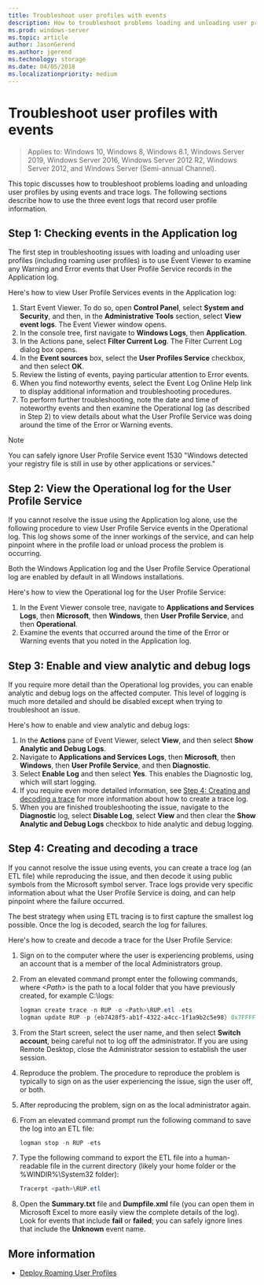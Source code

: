 ```yaml
---
title: Troubleshoot user profiles with events
description: How to troubleshoot problems loading and unloading user profiles by using events and trace logs.
ms.prod: windows-server 
ms.topic: article 
author: JasonGerend 
ms.author: jgerend 
ms.technology: storage 
ms.date: 04/05/2018
ms.localizationpriority: medium
---
```

# Troubleshoot user profiles with events

>Applies to: Windows 10, Windows 8, Windows 8.1, Windows Server 2019, Windows Server 2016, Windows Server 2012 R2, Windows Server 2012, and Windows Server (Semi-annual Channel).

This topic discusses how to troubleshoot problems loading and unloading user profiles by using events and trace logs. The following sections describe how to use the three event logs that record user profile information.

## Step 1: Checking events in the Application log

The first step in troubleshooting issues with loading and unloading user profiles (including roaming user profiles) is to use Event Viewer to examine any Warning and Error events that User Profile Service records in the Application log.

Here's how to view User Profile Services events in the Application log:

1. Start Event Viewer. To do so, open **Control Panel**, select **System and Security**, and then, in the **Administrative Tools** section, select **View event logs**. The Event Viewer window opens.
2. In the console tree, first navigate to **Windows Logs**, then **Application**.
3. In the Actions pane, select **Filter Current Log**. The Filter Current Log dialog box opens.
4. In the **Event sources** box, select the **User Profiles Service** checkbox, and then select **OK**.
5. Review the listing of events, paying particular attention to Error events.
6. When you find noteworthy events, select the Event Log Online Help link to display additional information and troubleshooting procedures.
7. To perform further troubleshooting, note the date and time of noteworthy events and then examine the Operational log (as described in Step 2) to view details about what the User Profile Service was doing around the time of the Error or Warning events.

>[!NOTE]
>You can safely ignore User Profile Service event 1530 "Windows detected your registry file is still in use by other applications or services."

## Step 2: View the Operational log for the User Profile Service

If you cannot resolve the issue using the Application log alone, use the following procedure to view User Profile Service events in the Operational log. This log shows some of the inner workings of the service, and can help pinpoint where in the profile load or unload process the problem is occurring.

Both the Windows Application log and the User Profile Service Operational log are enabled by default in all Windows installations.

Here's how to view the Operational log for the User Profile Service:

1. In the Event Viewer console tree, navigate to **Applications and Services Logs**, then **Microsoft**, then **Windows**, then **User Profile Service**, and then **Operational**.
2. Examine the events that occurred around the time of the Error or Warning events that you noted in the Application log.

## Step 3: Enable and view analytic and debug logs

If you require more detail than the Operational log provides, you can enable analytic and debug logs on the affected computer. This level of logging is much more detailed and should be disabled except when trying to troubleshoot an issue.

Here's how to enable and view analytic and debug logs:

1. In the **Actions** pane of Event Viewer, select **View**, and then select **Show Analytic and Debug Logs**.
2. Navigate to **Applications and Services Logs**, then **Microsoft**, then **Windows**, then **User Profile Service**, and then **Diagnostic**.
3. Select **Enable Log** and then select **Yes**. This enables the Diagnostic log, which will start logging.
4. If you require even more detailed information, see [Step 4: Creating and decoding a trace](#step-4-creating-and-decoding-a-trace) for more information about how to create a trace log.
5. When you are finished troubleshooting the issue, navigate to the **Diagnostic** log, select **Disable Log**, select **View** and then clear the **Show Analytic and Debug Logs** checkbox to hide analytic and debug logging.

## Step 4: Creating and decoding a trace

If you cannot resolve the issue using events, you can create a trace log (an ETL file) while reproducing the issue, and then decode it using public symbols from the Microsoft symbol server. Trace logs provide very specific information about what the User Profile Service is doing, and can help pinpoint where the failure occurred.

The best strategy when using ETL tracing is to first capture the smallest log possible. Once the log is decoded, search the log for failures.

Here's how to create and decode a trace for the User Profile Service:

1. Sign on to the computer where the user is experiencing problems, using an account that is a member of the local Administrators group.
2. From an elevated command prompt enter the following commands, where *\<Path\>* is the path to a local folder that you have previously created, for example C:\\logs:
        
    ```PowerShell
    logman create trace -n RUP -o <Path>\RUP.etl -ets
    logman update RUP -p {eb7428f5-ab1f-4322-a4cc-1f1a9b2c5e98} 0x7FFFFFFF 0x7 -ets
    ```
3. From the Start screen, select the user name, and then select **Switch account**, being careful not to log off the administrator. If you are using Remote Desktop, close the Administrator session to establish the user session.
4. Reproduce the problem. The procedure to reproduce the problem is typically to sign on as the user experiencing the issue, sign the user off, or both.
5. After reproducing the problem, sign on as the local administrator again.
6. From an elevated command prompt run the following command to save the log into an ETL file:
  
    ```PowerShell
    logman stop -n RUP -ets
    ```
7. Type the following command to export the ETL file into a human-readable file in the current directory (likely your home folder or the %WINDIR%\\System32 folder):
    
    ```PowerShell
    Tracerpt <path>\RUP.etl
    ```
8. Open the **Summary.txt** file and **Dumpfile.xml** file (you can open them in Microsoft Excel to more easily view the complete details of the log). Look for events that include **fail** or **failed**; you can safely ignore lines that include the **Unknown** event name.

## More information

* [Deploy Roaming User Profiles](deploy-roaming-user-profiles.md)